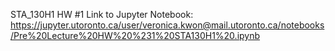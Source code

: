 STA_130H1 HW #1 Link to Jupyter Notebook: https://jupyter.utoronto.ca/user/veronica.kwon@mail.utoronto.ca/notebooks/Pre%20Lecture%20HW%20%231%20STA130H1%20.ipynb
